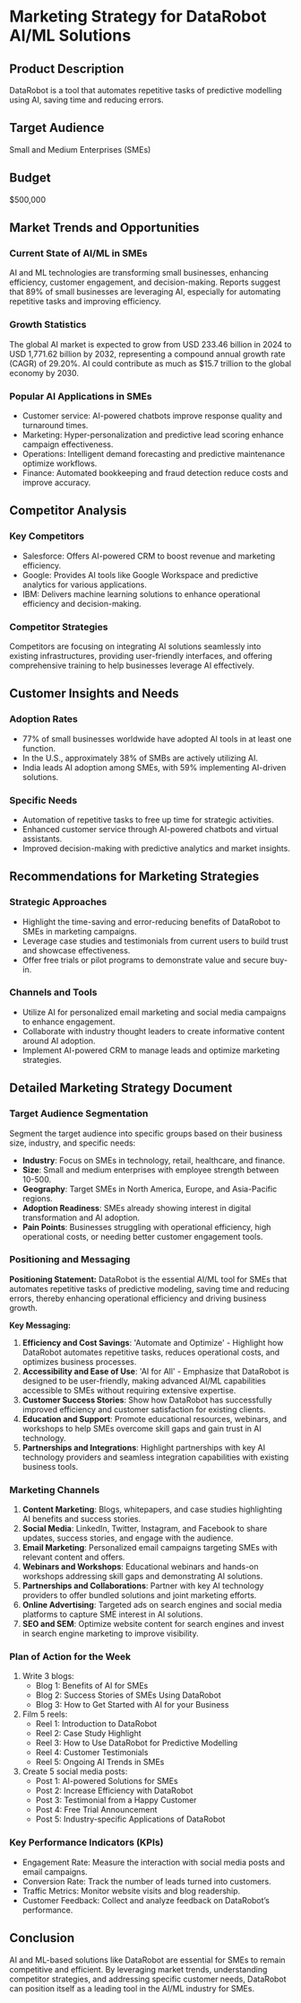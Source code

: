 # Marketing Strategy for DataRobot AI/ML Solutions

## Product Description

DataRobot is a tool that automates repetitive tasks of predictive modelling using AI, saving time and reducing errors.

## Target Audience

Small and Medium Enterprises (SMEs)

## Budget

$500,000

## Market Trends and Opportunities

### Current State of AI/ML in SMEs

AI and ML technologies are transforming small businesses, enhancing efficiency, customer engagement, and decision-making. Reports suggest that 89% of small businesses are leveraging AI, especially for automating repetitive tasks and improving efficiency.

### Growth Statistics

The global AI market is expected to grow from USD 233.46 billion in 2024 to USD 1,771.62 billion by 2032, representing a compound annual growth rate (CAGR) of 29.20%. AI could contribute as much as $15.7 trillion to the global economy by 2030.

### Popular AI Applications in SMEs

- Customer service: AI-powered chatbots improve response quality and turnaround times.
- Marketing: Hyper-personalization and predictive lead scoring enhance campaign effectiveness.
- Operations: Intelligent demand forecasting and predictive maintenance optimize workflows.
- Finance: Automated bookkeeping and fraud detection reduce costs and improve accuracy.

## Competitor Analysis

### Key Competitors

- Salesforce: Offers AI-powered CRM to boost revenue and marketing efficiency.
- Google: Provides AI tools like Google Workspace and predictive analytics for various applications.
- IBM: Delivers machine learning solutions to enhance operational efficiency and decision-making.

### Competitor Strategies

Competitors are focusing on integrating AI solutions seamlessly into existing infrastructures, providing user-friendly interfaces, and offering comprehensive training to help businesses leverage AI effectively.

## Customer Insights and Needs

### Adoption Rates

- 77% of small businesses worldwide have adopted AI tools in at least one function.
- In the U.S., approximately 38% of SMBs are actively utilizing AI.
- India leads AI adoption among SMEs, with 59% implementing AI-driven solutions.

### Specific Needs

- Automation of repetitive tasks to free up time for strategic activities.
- Enhanced customer service through AI-powered chatbots and virtual assistants.
- Improved decision-making with predictive analytics and market insights.

## Recommendations for Marketing Strategies

### Strategic Approaches

- Highlight the time-saving and error-reducing benefits of DataRobot to SMEs in marketing campaigns.
- Leverage case studies and testimonials from current users to build trust and showcase effectiveness.
- Offer free trials or pilot programs to demonstrate value and secure buy-in.

### Channels and Tools

- Utilize AI for personalized email marketing and social media campaigns to enhance engagement.
- Collaborate with industry thought leaders to create informative content around AI adoption.
- Implement AI-powered CRM to manage leads and optimize marketing strategies.

## Detailed Marketing Strategy Document

### Target Audience Segmentation
Segment the target audience into specific groups based on their business size, industry, and specific needs:

- **Industry**: Focus on SMEs in technology, retail, healthcare, and finance.
- **Size**: Small and medium enterprises with employee strength between 10-500.
- **Geography**: Target SMEs in North America, Europe, and Asia-Pacific regions.
- **Adoption Readiness**: SMEs already showing interest in digital transformation and AI adoption.
- **Pain Points**: Businesses struggling with operational efficiency, high operational costs, or needing better customer engagement tools.

### Positioning and Messaging

**Positioning Statement:**
DataRobot is the essential AI/ML tool for SMEs that automates repetitive tasks of predictive modeling, saving time and reducing errors, thereby enhancing operational efficiency and driving business growth.

**Key Messaging:**
1. **Efficiency and Cost Savings**: 'Automate and Optimize' - Highlight how DataRobot automates repetitive tasks, reduces operational costs, and optimizes business processes.
2. **Accessibility and Ease of Use**: 'AI for All' - Emphasize that DataRobot is designed to be user-friendly, making advanced AI/ML capabilities accessible to SMEs without requiring extensive expertise.
3. **Customer Success Stories**: Show how DataRobot has successfully improved efficiency and customer satisfaction for existing clients.
4. **Education and Support**: Promote educational resources, webinars, and workshops to help SMEs overcome skill gaps and gain trust in AI technology.
5. **Partnerships and Integrations**: Highlight partnerships with key AI technology providers and seamless integration capabilities with existing business tools.

### Marketing Channels

1. **Content Marketing**: Blogs, whitepapers, and case studies highlighting AI benefits and success stories.
2. **Social Media**: LinkedIn, Twitter, Instagram, and Facebook to share updates, success stories, and engage with the audience.
3. **Email Marketing**: Personalized email campaigns targeting SMEs with relevant content and offers.
4. **Webinars and Workshops**: Educational webinars and hands-on workshops addressing skill gaps and demonstrating AI solutions.
5. **Partnerships and Collaborations**: Partner with key AI technology providers to offer bundled solutions and joint marketing efforts.
6. **Online Advertising**: Targeted ads on search engines and social media platforms to capture SME interest in AI solutions.
7. **SEO and SEM**: Optimize website content for search engines and invest in search engine marketing to improve visibility.

### Plan of Action for the Week

1. Write 3 blogs:
    - Blog 1: Benefits of AI for SMEs
    - Blog 2: Success Stories of SMEs Using DataRobot
    - Blog 3: How to Get Started with AI for your Business
2. Film 5 reels:
    - Reel 1: Introduction to DataRobot
    - Reel 2: Case Study Highlight
    - Reel 3: How to Use DataRobot for Predictive Modelling
    - Reel 4: Customer Testimonials
    - Reel 5: Ongoing AI Trends in SMEs
3. Create 5 social media posts:
    - Post 1: AI-powered Solutions for SMEs
    - Post 2: Increase Efficiency with DataRobot
    - Post 3: Testimonial from a Happy Customer
    - Post 4: Free Trial Announcement
    - Post 5: Industry-specific Applications of DataRobot

### Key Performance Indicators (KPIs)

- Engagement Rate: Measure the interaction with social media posts and email campaigns.
- Conversion Rate: Track the number of leads turned into customers.
- Traffic Metrics: Monitor website visits and blog readership.
- Customer Feedback: Collect and analyze feedback on DataRobot’s performance.

## Conclusion

AI and ML-based solutions like DataRobot are essential for SMEs to remain competitive and efficient. By leveraging market trends, understanding competitor strategies, and addressing specific customer needs, DataRobot can position itself as a leading tool in the AI/ML industry for SMEs.